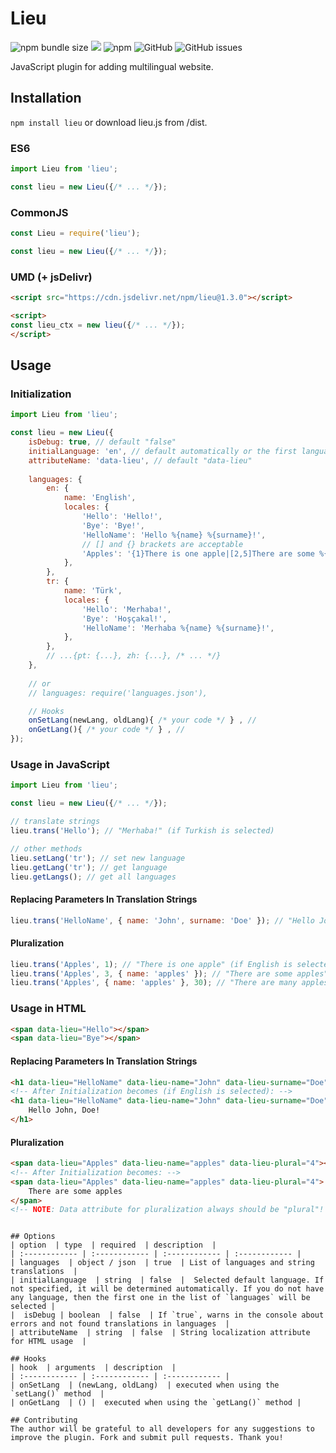 # Lieu
![npm bundle size](https://img.shields.io/bundlephobia/min/lieu)
[![](https://data.jsdelivr.com/v1/package/npm/lieu/badge?style=rounded)](https://www.jsdelivr.com/package/npm/lieu)
![npm](https://img.shields.io/npm/dm/lieu)
![GitHub](https://img.shields.io/github/license/LeadrateMSK/lieu)
![GitHub issues](https://img.shields.io/github/issues/LeadrateMSK/lieu)

JavaScript plugin for adding multilingual website.

## Installation
`npm install lieu` or download lieu.js from /dist.

### ES6
```javascript
import Lieu from 'lieu';

const lieu = new Lieu({/* ... */});
```

### CommonJS
```javascript
const Lieu = require('lieu');

const lieu = new Lieu({/* ... */});
```

### UMD (+ jsDelivr)
```html
<script src="https://cdn.jsdelivr.net/npm/lieu@1.3.0"></script>

<script>
const lieu_ctx = new lieu({/* ... */});
</script>
```

## Usage
### Initialization
```javascript
import Lieu from 'lieu';

const lieu = new Lieu({
    isDebug: true, // default "false"
    initialLanguage: 'en', // default automatically or the first language in the list
    attributeName: 'data-lieu', // default "data-lieu"
    
    languages: {
        en: {
            name: 'English',
            locales: {
                'Hello': 'Hello!',
                'Bye': 'Bye!',
                'HelloName': 'Hello %{name} %{surname}!',
                // [] and {} brackets are acceptable
                'Apples': '{1}There is one apple|[2,5]There are some %{name}|{5,*}There are many %{name}',
            },
        },
        tr: {
            name: 'Türk',
            locales: {
                'Hello': 'Merhaba!',
                'Bye': 'Hoşçakal!',
                'HelloName': 'Merhaba %{name} %{surname}!',
            },
        },
        // ...{pt: {...}, zh: {...}, /* ... */}
    }, 
    
    // or
    // languages: require('languages.json'),

    // Hooks
    onSetLang(newLang, oldLang){ /* your code */ } , // 
    onGetLang(){ /* your code */ } , // 
});
```

### Usage in JavaScript
```javascript
import Lieu from 'lieu';

const lieu = new Lieu({/* ... */});

// translate strings
lieu.trans('Hello'); // "Merhaba!" (if Turkish is selected)

// other methods
lieu.setLang('tr'); // set new language
lieu.getLang('tr'); // get language
lieu.getLangs(); // get all languages
```
#### Replacing Parameters In Translation Strings
```javascript
lieu.trans('HelloName', { name: 'John', surname: 'Doe' }); // "Hello John Doe!" (if English is selected)
```

#### Pluralization
```javascript
lieu.trans('Apples', 1); // "There is one apple" (if English is selected)
lieu.trans('Apples', 3, { name: 'apples' }); // "There are some apples"
lieu.trans('Apples', { name: 'apples' }, 30); // "There are many apples"
```

### Usage in HTML
```html
<span data-lieu="Hello"></span>
<span data-lieu="Bye"></span>
```

#### Replacing Parameters In Translation Strings
```html
<h1 data-lieu="HelloName" data-lieu-name="John" data-lieu-surname="Doe"></h1>
<!-- After Initialization becomes (if English is selected): -->
<h1 data-lieu="HelloName" data-lieu-name="John" data-lieu-surname="Doe">
    Hello John, Doe!
</h1>
```

#### Pluralization
```html
<span data-lieu="Apples" data-lieu-name="apples" data-lieu-plural="4"></span>
<!-- After Initialization becomes: -->
<span data-lieu="Apples" data-lieu-name="apples" data-lieu-plural="4">
    There are some apples
</span>
<!-- NOTE: Data attribute for pluralization always should be "plural"! -->
```

<script src="https://cdn.jsdelivr.net/npm/lieu"></script>

<script>
    const lieu = new Lieu({ /* ... */ });
</script>
```

## Options
| option  | type  | required  | description  |
| :------------ | :------------ | :------------ | :------------ |
| languages  | object / json  | true  | List of languages and string translations  |
| initialLanguage  | string  | false  |  Selected default language. If not specified, it will be determined automatically. If you do not have any language, then the first one in the list of `languages` will be selected |
|  isDebug | boolean  | false  | If `true`, warns in the console about errors and not found translations in languages  |
| attributeName  | string  | false  | String localization attribute for HTML usage  |

## Hooks
| hook  | arguments  | description  |
| :------------ | :------------ | :------------ |
| onSetLang  | (newLang, oldLang)  | executed when using the `setLang()` method  |
| onGetLang  | () |  executed when using the `getLang()` method |

## Contributing
The author will be grateful to all developers for any suggestions to improve the plugin. Fork and submit pull requests. Thank you!
